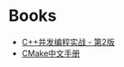 # Books
* [C++并发编程实战 - 第2版](https://github.com/xiaoweiChen/CPP-Concurrency-In-Action-2ed-2019)
* [CMake中文手册](https://github.com/xiaoweiChen/CMake-Cookbook)
